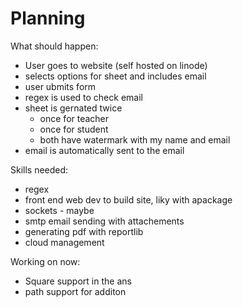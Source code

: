 # Planning

What should happen:
- User goes to website (self hosted on linode)
- selects options for sheet and includes email
- user ubmits form
- regex is used to check email
- sheet is gernated twice
    - once for teacher
    - once for student
    - both have watermark with my name and email
- email is automatically sent to the email
  
Skills needed:
- regex
- front end web dev to build site, liky with apackage
- sockets - maybe  
- smtp email sending with attachements
- generating pdf with reportlib
- cloud management


Working on now:
- Square support in the ans
- path support for additon